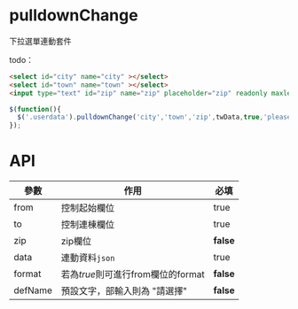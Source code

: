 pulldownChange
==============

下拉選單連動套件

todo：
 ```html
<select id="city" name="city" ></select>
<select id="town" name="town" ></select>
<input type="text" id="zip" name="zip" placeholder="zip" readonly maxlength="4" tabindex="-1" />
```
```javascript
$(function(){
  $('.userdata').pulldownChange('city','town','zip',twData,true,'please select');
});
```

API
===
參數 | 作用 | 必填
--- | --- | ---
from | 控制起始欄位 | true
to | 控制連棟欄位 | true
zip | zip欄位 | **false**
data | 連動資料`json` | true
format | 若為*true*則可進行from欄位的format | **false**
defName | 預設文字，部輸入則為 "請選擇" | **false**

